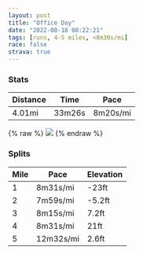 ```yaml
---
layout: post
title: "Office Day"
date: "2022-08-18 08:22:21"
tags: [runs, 4-5 miles, <8m30s/mi]
race: false
strava: true
---
```


### Stats

| Distance | Time | Pace |
|----------|------|------|
|4.01mi|33m26s|8m20s/mi|

{% raw %}
<img src='https://maps.googleapis.com/maps/api/staticmap?maptype=roadmap&path=enc:mkwwFtxsbMSh@?ZLLb@NNP^z@d@V@DMv@Yn@_AtAMb@PVPJlEdAR?b@J?RDB?RDRE|@Gr@YzASx@}@lCWp@QZWjA}@lB?HJNf@@BBKGo@HKb@@Jf@`@x@b@^X|@`AZJxBlA|@j@d@VhAdAd@XdAd@Xj@h@ZHDl@HtAZ~@XXPbBb@vAd@d@Fh@Cf@K^?r@D~@@TDd@R`@TZJz@e@b@GL?f@^EMD{ANo@`@U`@Gf@[t@WLEt@BA@GId@Ej@NjACVFLHZFV@dAMdAWb@CR@vAXTC^r@~@Zt@~Ad@Jp@Gp@Ox@Dl@@t@~@^Nb@XDHb@PdANj@NlBPFD~@DZZr@`@p@Ff@Ln@Vr@^~F\tEHKAi@Fs@Ea@@k@Cy@?c@Cq@B{AOuAE[Ui@Mi@Se@Km@[c@_@a@Gg@A{@QiC[k@Cm@Qg@SmAQaAe@[Kc@[SCgCAs@Js@C]Mc@a@OIICO@KA_BaAs@_@UQ[?[EkBH_@@SISQo@Ik@A_@NUP]f@]t@IZ?f@s@?eA^{@h@]BcAi@k@IgB?uBH]?_Cm@k@UwAe@g@Os@Mc@OkAe@iAqAu@Yi@_@UKQSkDuByByAgAo@i@a@iBgA^BVEf@iAD@l@XxBxAh@T^`@|BnAhAx@XNFCZmANw@x@_C^{@J_AGQDW^QB]VKNWDSGc@GGA@BBIEIAi@c@y@UOIWEK?YEAgAHw@AEy@c@G_@C??FDDHBN?&key=AIzaSyC1MId7bFpkLXNAaYhBSTb8jLyiSqzbDtM&size=800x800&markers=color:yellow|label:S|40.75719,-73.99835&markers=color:green|label:F|40.75455999999996,-74.00223999999999'>
{% endraw %}

### Splits

| Mile | Pace | Elevation |
|------|------|-----------|
|1|8m31s/mi|-23ft|
|2|7m59s/mi|-5.2ft|
|3|8m15s/mi|7.2ft|
|4|8m31s/mi|21ft|
|5|12m32s/mi|2.6ft|
